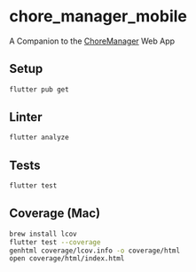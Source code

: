 # chore_manager_mobile

A Companion to the [ChoreManager](https://github.com/JHWelch/ChoreManager) Web App

## Setup
```sh
flutter pub get
```

## Linter
```sh
flutter analyze
```

## Tests
```sh
flutter test
```

## Coverage (Mac)
```sh
brew install lcov
flutter test --coverage
genhtml coverage/lcov.info -o coverage/html
open coverage/html/index.html
```
